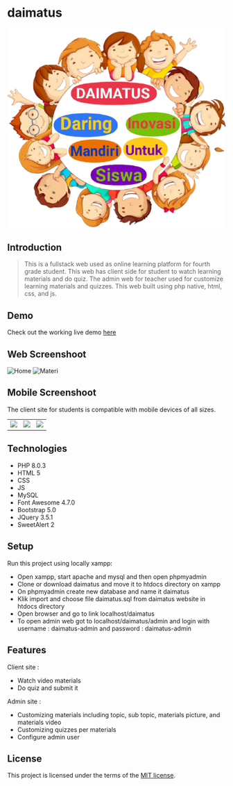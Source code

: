 # daimatus

![Logo](images/logo.png)

## Introduction

> This is a fullstack web used as online learning platform for fourth grade student. This web has client side for student to watch learning materials and do quiz. The admin web for teacher used for customize learning materials and quizzes. This web built using php native, html, css, and js.

## Demo
Check out the working live demo [here](https://daimatus.000webhostapp.com/)

## Web Screenshoot
![Home](../assets/home_web.PNG)
![Materi](../assets/materi_web.PNG)


## Mobile Screenshoot
The client site for students is compatible with mobile devices of all sizes.
<table>
    <tr>
        <td valign="top"><img src="../assets/home_mobile.jpg"></td>
        <td valign="top"><img src="../assets/materi_mobile.jpg"></td>
        <td valign="top"><img src="../assets/topic_mobile.jpg"></td>
    </tr>
</table>

## Technologies 
* PHP 8.0.3
* HTML 5
* CSS
* JS
* MySQL
* Font Awesome 4.7.0
* Bootstrap 5.0
* JQuery 3.5.1
* SweetAlert 2

## Setup
Run this project using locally xampp:

* Open xampp, start apache and mysql and then open phpmyadmin 
* Clone or download daimatus and move it to htdocs directory on xampp
* On phpmyadmin create new database and name it daimatus
* Klik import and choose file daimatus.sql from daimatus website in htdocs directory
* Open browser and go to link localhost/daimatus
* To open admin web got to localhost/daimatus/admin and login with username : daimatus-admin and password : daimatus-admin

## Features
Client site :
* Watch video materials
* Do quiz and submit it

Admin site :
* Customizing materials including topic, sub topic, materials picture, and materials video 
* Customizing quizzes per materials
* Configure admin user

## License
This project is licensed under the terms of the [MIT license](https://github.com/erwintobing15/daimatus/blob/main/LICENSE).

